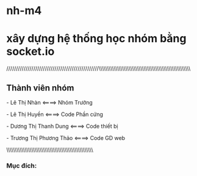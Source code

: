 # nh-m4
<h1>xây dựng hệ thống học nhóm bằng socket.io</h1>
////////////////////////////////////////////////\\\\\\\\\\\\\\\\\\\\\\\\\\\\\\\\\\\\\\\\\\\\\\\\\\\\\\\
<h2>Thành viên nhóm</h2>
<p>- Lê Thị Nhàn <====> Nhóm Trưởng </p>
<p>- Lê Thị Huyền <====> Code Phần cứng</p>
<p>- Dương Thị Thanh Dung <====> Code thiết bị </p>
<p>- Trương Thị Phương Thảo <====> Code GD web </p>
\\\\\\\\\\\\\\\\\\\\\\\\\\\\\\\\\\\\\\\\\\\\\\\\\\\\
<p><h3>Mục đích:</h3></p>

